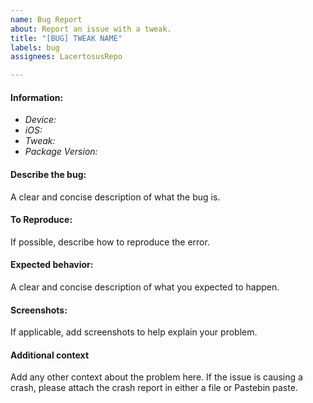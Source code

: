 ```yaml
---
name: Bug Report
about: Report an issue with a tweak.
title: "[BUG] TWEAK NAME"
labels: bug
assignees: LacertosusRepo

---
```


#### **Information:**
- *Device:*
- *iOS:*
- *Tweak:*
- *Package Version:*

#### **Describe the bug:**
A clear and concise description of what the bug is.

#### **To Reproduce:**
If possible, describe how to reproduce the error.

#### **Expected behavior:**
A clear and concise description of what you expected to happen.

#### **Screenshots:**
If applicable, add screenshots to help explain your problem.

#### **Additional context**
Add any other context about the problem here. If the issue is causing a crash, please attach the crash report in either a file or Pastebin paste.

